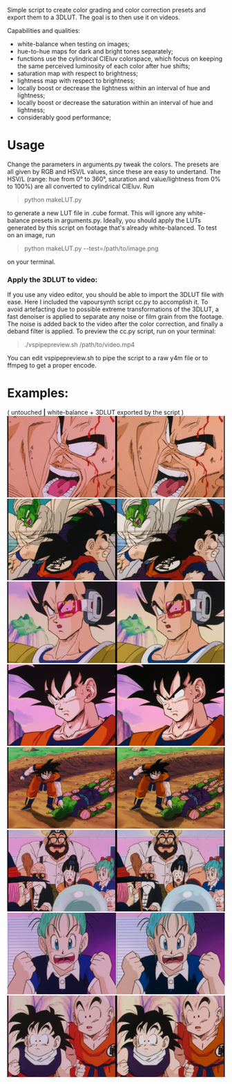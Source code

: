 Simple script to create color grading and color correction presets and export them to a 3DLUT. The goal is to then use it on videos.

Capabilities and qualities:
 - white-balance when testing on images;
 - hue-to-hue maps for dark and bright tones separately;
 - functions use the cylindrical CIEluv colorspace, which focus on keeping the same perceived luminosity of each color after hue shifts; 
 - saturation map with respect to brightness;
 - lightness map with respect to brightness;
 - locally boost or decrease the lightness within an interval of hue and lightness;
 - locally boost or decrease the saturation within an interval of hue and lightness;
 - considerably good performance;

# Usage
Change the parameters in arguments.py tweak the colors. The presets are all given by RGB and HSV/L values, since these are easy to undertand. The HSV/L (range: hue from 0° to 360°, saturation and value/lightness from 0% to 100%) are all converted to cylindrical CIEluv.
Run
 > python makeLUT.py

to generate a new LUT file in .cube format. This will ignore any white-balance presets in arguments.py. Ideally, you should apply the LUTs generated by this script on footage that's already white-balanced.
To test on an image, run
 > python makeLUT.py --test=/path/to/image.png

on your terminal.

### Apply the 3DLUT to video:
If you use any video editor, you should be able to import the 3DLUT file with ease.
Here I included the vapoursynth script cc.py to accomplish it. To avoid artefacting due to possible extreme transformations of the 3DLUT, a fast denoiser is applied to separate any noise or film grain from the footage. The noise is added back to the video after the color correction, and finally a deband filter is applied.
To preview the cc.py script, run on your terminal:
 > ./vspipepreview.sh /path/to/video.mp4
 
You can edit vspipepreview.sh to pipe the script to a raw y4m file or to ffmpeg to get a proper encode.

# Examples:
 ( untouched           **|**           white-balance + 3DLUT exported by the script )
![](examples/comparison01.png)![](examples/comparison02.png)
![](examples/comparison04.png)![](examples/comparison07.png)
![](examples/comparison09.png)![](examples/comparison12.png)
![](examples/comparison13.png)![](examples/comparison16.png)
